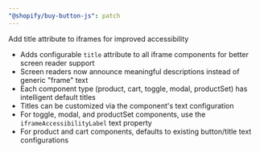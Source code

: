 ```yaml
---
"@shopify/buy-button-js": patch
---
```


Add title attribute to iframes for improved accessibility

- Adds configurable `title` attribute to all iframe components for better screen reader support
- Screen readers now announce meaningful descriptions instead of generic "frame" text
- Each component type (product, cart, toggle, modal, productSet) has intelligent default titles
- Titles can be customized via the component's text configuration
- For toggle, modal, and productSet components, use the `iframeAccessibilityLabel` text property
- For product and cart components, defaults to existing button/title text configurations